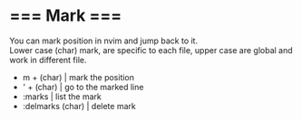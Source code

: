 # === Mark ===

You can mark position in nvim and jump back to it.  
Lower case (char) mark, are specific to each file, upper case are global and work in different file.

- m + (char) | mark the position
- ' + (char) | go to the marked line
- :marks     | list the mark
- :delmarks (char)  | delete mark

